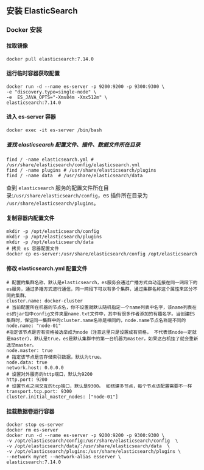## 安装 ElasticSearch

### Docker 安装

#### 拉取镜像

```shell
docker pull elasticsearch:7.14.0
```

#### 运行临时容器获取配置

```shell
docker run -d --name es-server -p 9200:9200 -p 9300:9300 \
-e "discovery.type=single-node" \
-e  ES_JAVA_OPTS="-Xms84m -Xmx512m" \
elasticsearch:7.14.0
```

#### 进入 es-server 容器

```shell
docker exec -it es-server /bin/bash
```

##### 查找 elasticsearch 配置文件、插件、数据文件所在目录

```shell
find / -name elasticsearch.yml # /usr/share/elasticsearch/config/elasticsearch.yml
find / -name plugins # /usr/share/elasticsearch/plugins
find / -name data  # /usr/share/elasticsearch/data
```

查到 `elasticsearch` 服务的配置文件所在目录:`/usr/share/elasticsearch/config`，es 插件所在目录为 `/usr/share/elasticsearch/plugins`。

#### 复制容器内配置文件

```shell
mkdir -p /opt/elasticsearch/config
mkdir -p /opt/elasticsearch/plugins
mkdir -p /opt/elasticsearch/data
# 拷贝 es 容器配置文件
docker cp es-server:/usr/share/elasticsearch/config /opt/elasticsearch 
```

#### 修改 elasticsearch.yml  配置文件

```
# 配置的集群名称，默认是elasticsearch，es服务会通过广播方式自动连接在同一网段下的es服务，通过多播方式进行通信，同一网段下可以有多个集群，通过集群名称这个属性来区分不同的集群。
cluster.name: docker-cluster
# 当前配置所在机器的节点名，你不设置就默认随机指定一个name列表中名字，该name列表在es的jar包中config文件夹里name.txt文件中，其中有很多作者添加的有趣名字。当创建ES集群时，保证同一集群中的cluster.name名称是相同的，node.name节点名称是不同的
node.name: "node-01"
#指定该节点是否有资格被选举成为node（注意这里只是设置成有资格， 不代表该node一定就是master），默认是true，es是默认集群中的第一台机器为master，如果这台机挂了就会重新选举master。
node.master: true
# 指定该节点是否存储索引数据，默认为true。
node.data: true
network.host: 0.0.0.0
# 设置对外服务的http端口，默认为9200
http.port: 9200
# 设置节点之间交互的tcp端口，默认是9300。 如搭建多节点，每个节点该配置需要不一样
transport.tcp.port: 9300
cluster.initial_master_nodes: ["node-01"]
```

#### 挂载数据卷运行容器

```shell
docker stop es-server
docker rm es-server
docker run -d --name es-server -p 9200:9200 -p 9300:9300 \
-v /opt/elasticsearch/config:/usr/share/elasticsearch/config  \
-v /opt/elasticsearch/data/:/usr/share/elasticsearch/data  \
-v /opt/elasticsearch/plugins:/usr/share/elasticsearch/plugins \
--network mynet --network-alias esserver \
elasticsearch:7.14.0
```